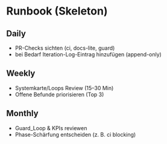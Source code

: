 # Runbook (Skeleton)

## Daily
- PR-Checks sichten (ci, docs-lite, guard)
- bei Bedarf Iteration-Log-Eintrag hinzufügen (append-only)

## Weekly
- Systemkarte/Loops Review (15–30 Min)
- Offene Befunde priorisieren (Top 3)

## Monthly
- Guard_Loop & KPIs reviewen
- Phase-Schärfung entscheiden (z. B. ci blocking)
